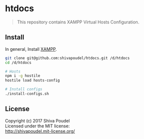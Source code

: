 htdocs
========================

> This repository contains XAMPP Virtual Hosts Configuration.

Install
-------

In general, Install [XAMPP](https://www.apachefriends.org/index.html).

```bash
git clone git@github.com:shivapoudel/htdocs.git /d/htdocs
cd /d/htdocs

# Hosts
npm i -g hostile
hostile load hosts-config

# Install configs
./install-configs.sh
```

License
-------

Copyright (c) 2017 Shiva Poudel  
Licensed under the MIT license:  
<http://shivapoudel.mit-license.org/>
